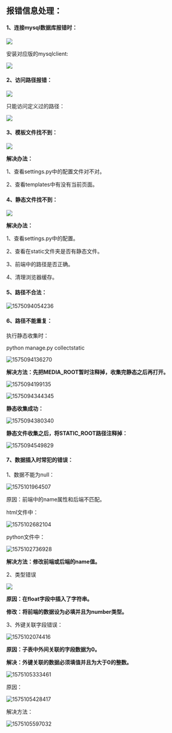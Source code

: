 ## 报错信息处理：

#### 1、连接mysql数据库报错时：

<img src='image/1573959559298.png'>

安装对应版的mysqlclient:

<img src='image/1573960031823.png'>

#### 2、访问路径报错：

<img src='image/1573962074737.png'>

只能访问定义过的路径：

<img src='image/1573962095247.png'>

#### 3、模板文件找不到：

<img src='image/1573962111718.png'>

**解决办法：**

1、查看settings.py中的配置文件对不对。

2、查看templates中有没有当前页面。

#### **4、静态文件找不到：**

<img src='image/1573962271624.png'>

**解决办法：**

1、查看settings.py中的配置。

2、查看在static文件夹是否有静态文件。

3、前端中的路径是否正确。

4、清理浏览器缓存。

#### 5、路径不合法：

![1575094054236](image/1575094054236.png)

#### 6、路径不能重复：

执行静态收集时：

python manage.py collectstatic

![1575094136270](image/1575094136270.png)

**解决方法：先把MEDIA_ROOT暂时注释掉，收集完静态之后再打开。**

![1575094199135](image/1575094199135.png)

![1575094344345](image/1575094344345.png)

**静态收集成功：**

![1575094380340](image/1575094380340.png)

**静态文件收集之后，将STATIC_ROOT路径注释掉：**

![1575094549829](image/1575094549829.png)

#### 7、数据插入时常犯的错误：

1、数据不能为null：

![1575101964507](image/1575101964507.png)

原因：前端中的name属性和后端不匹配。

html文件中：

![1575102682104](image/1575102682104.png)

python文件中：

![1575102736928](image/1575102736928.png)

**解决方法：修改前端或后端的name值。**

2、类型错误

<img src="image/1575101235032.png">

**原因：在float字段中插入了字符串。**

**修改：将前端的数据设为必填并且为number类型。**

3、外键关联字段错误：

![1575102074416](image/1575102074416.png)

**原因：子表中外间关联的字段数据为0。**

**解决：外键关联的数据必须填值并且为大于0的整数。**

![1575105333461](image/1575105333461.png)

原因：

![1575105428417](image/1575105428417.png)

解决方法：

![1575105597032](image/1575105597032.png)